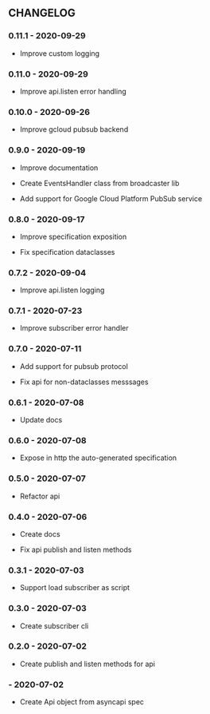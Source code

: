 ## CHANGELOG

### 0.11.1 - 2020-09-29

 - Improve custom logging

### 0.11.0 - 2020-09-29

 - Improve api.listen error handling

### 0.10.0 - 2020-09-26

 - Improve gcloud pubsub backend

### 0.9.0 - 2020-09-19

 - Improve documentation

 - Create EventsHandler class from broadcaster lib

 - Add support for Google Cloud Platform PubSub service

### 0.8.0 - 2020-09-17

 - Improve specification exposition

 - Fix specification dataclasses

### 0.7.2 - 2020-09-04

 - Improve api.listen logging

### 0.7.1 - 2020-07-23

 - Improve subscriber error handler

### 0.7.0 - 2020-07-11

 - Add support for pubsub protocol

 - Fix api for non-dataclasses messsages

### 0.6.1 - 2020-07-08

 - Update docs

### 0.6.0 - 2020-07-08

 - Expose in http the auto-generated specification

### 0.5.0 - 2020-07-07

 - Refactor api

### 0.4.0 - 2020-07-06

 - Create docs

 - Fix api publish and listen methods

### 0.3.1 - 2020-07-03

 - Support load subscriber as script

### 0.3.0 - 2020-07-03

 - Create subscriber cli

### 0.2.0 - 2020-07-02

 - Create publish and listen methods for api

###  - 2020-07-02

 - Create Api object from asyncapi spec
